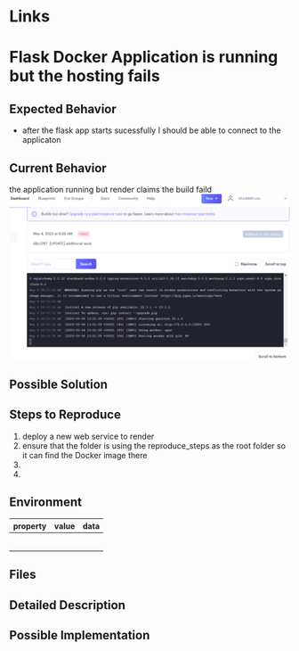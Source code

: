 # Links


# Flask Docker Application is running but the hosting fails
<!--- Provide a general summary of the issue in the Title above -->

## Expected Behavior
* after the flask app starts sucessfully I should be able to connect to the applicaton

<!--- Tell us what should happen -->

## Current Behavior
the application running but render claims the build faild
![1683206147112](image/BUG_REPORT/1683206147112.png)

<!--- Tell us what happens instead of the expected behavior -->

## Possible Solution



<!--- Not obligatory, but suggest a fix/reason for the bug, -->

## Steps to Reproduce


<!--- Provide a link to a live example, or an unambiguous set of steps to -->
<!--- reproduce this bug. Include code to reproduce, if relevant -->
1. deploy a new web service to render
2. ensure that the folder is using the reproduce_steps as the root folder so it can find the Docker image there
3.
4.

## Environment
|property|value|data|
|:------|:------:|------|
||||
||||
||||
||||
||||
||||

## Files
<!-- paste snippets as well as upload files -->




<!--- How has this issue affected you? What are you trying to accomplish? -->
<!--- Providing context helps us come up with a solution that is most useful in the real world -->

<!--- Provide a general summary of the issue in the Title above -->

## Detailed Description
<!--- Provide a detailed description of the change or addition you are proposing -->

## Possible Implementation
<!--- Not obligatory, but suggest an idea for implementing addition or change -->
